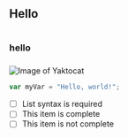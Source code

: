 # <h2>Hello<h2>
# <h3>hello<h3>
![Image of Yaktocat](https://octodex.github.com/images/yaktocat.png)
``` javascript
var myVar = "Hello, world!";
```
- [ ] List syntax is required
- [ ] This item is complete
- [ ] This item is not complete
